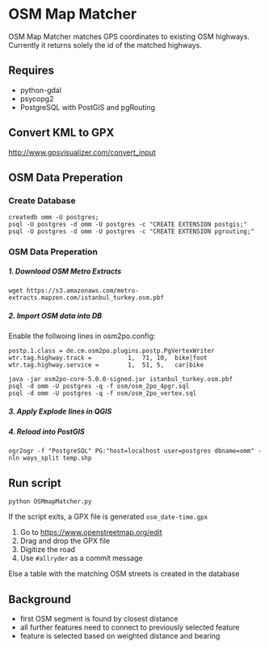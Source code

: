 # OSM Map Matcher
OSM Map Matcher matches GPS coordinates to existing OSM highways. Currently it returns solely the id of the matched highways.

## Requires
* python-gdal
* psycopg2
* PostgreSQL with PostGIS and pgRouting

## Convert KML to GPX
http://www.gpsvisualizer.com/convert_input

## OSM Data Preperation
### Create Database
```
createdb omm -U postgres;
psql -U postgres -d omm -U postgres -c "CREATE EXTENSION postgis;"
psql -U postgres -d omm -U postgres -c "CREATE EXTENSION pgrouting;"
```

### OSM Data Preperation
##### 1. Download OSM Metro Extracts
```
wget https://s3.amazonaws.com/metro-extracts.mapzen.com/istanbul_turkey.osm.pbf
```
##### 2. Import OSM data into DB
Enable the follwoing lines in osm2po.config:
```
postp.1.class = de.cm.osm2po.plugins.postp.PgVertexWriter
wtr.tag.highway.track =          1,  71, 10,  bike|foot
wtr.tag.highway.service =        1,  51, 5,   car|bike
```

```
java -jar osm2po-core-5.0.0-signed.jar istanbul_turkey.osm.pbf
psql -d omm -U postgres -q -f osm/osm_2po_4pgr.sql
psql -d omm -U postgres -q -f osm/osm_2po_vertex.sql
```
##### 3. Apply Explode lines in QGIS
##### 4. Reload into PostGIS
```
ogr2ogr -f "PostgreSQL" PG:"host=localhost user=postgres dbname=omm" -nln ways_split temp.shp
```


## Run script
```
python OSMmapMatcher.py
```
If the script exits, a GPX file is generated `osm_date-time.gpx`
1. Go to https://www.openstreetmap.org/edit
2. Drag and drop the GPX file
3. Digitize the road
4. Use `#allryder` as a commit message

Else a table with the matching OSM streets is created in the database


## Background
* first OSM segment is found by closest distance
* all further features need to connect to previously selected feature
* feature is selected based on weighted distance and bearing
